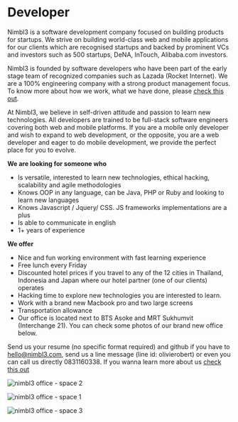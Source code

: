 Developer
================
Nimbl3 is a software development company focused on building products for startups. We strive on building world-class web and mobile applications for our clients which are recognised startups and backed by prominent VCs and investors such as 500 startups, DeNA, InTouch, Alibaba.com investors.

Nimbl3 is founded by software developers who have been part of the early stage team of recognized companies such as Lazada (Rocket Internet). We are a 100% engineering company with a strong product management focus. To know more about how we work, what we have done, please [check this out].

At Nimbl3, we believe in self-driven attitude and passion to learn new technologies. All developers are trained to be full-stack software engineers covering both web and mobile platforms. If you are a mobile only developer and wish to expand to web development, or the opposite, you are a web developer and eager to do mobile development, we provide the perfect place for you to evolve.

**We are looking for someone who**
- Is versatile, interested to learn new technologies, ethical hacking, scalability and agile methodologies
- Knows OOP in any language, can be Java, PHP or Ruby and looking to learn new languages
- Knows Javascript / Jquery/ CSS. JS frameworks implementations are a plus 
- Is able to communicate in english
- 1+ years of experience

**We offer**
- Nice and fun working environment with fast learning experience
- Free lunch every Friday
- Discounted hotel prices if you travel to any of the 12 cities in Thailand, Indonesia and Japan where our hotel partner (one of our clients) operates
- Hacking time to explore new technologies you are interested to learn.
- Work with a brand new Macbook pro and two large screens
- Transportation allowance
- Our office is located next to BTS Asoke and MRT Sukhumvit (Interchange 21). You can check some photos of our brand new office below.

Send us your resume (no specific format required) and github if you have to [hello@nimbl3.com], send us a line message (line id: olivierobert) or even you can call us directly 0831160338. If you wanna learn more about us [check this out]

![nimbl3 office - space 2](https://s3-ap-southeast-1.amazonaws.com/nimbl3-web-resources/images/office/photo-02.jpg)

![nimbl3 office - space 1](https://s3-ap-southeast-1.amazonaws.com/nimbl3-web-resources/images/office/photo-01.jpg)

![nimbl3 office - space 3](https://s3-ap-southeast-1.amazonaws.com/nimbl3-web-resources/images/office/photo-03.jpg)

[hello@nimbl3.com]:mailto:hello@nimbl3.com
[check this out]:https://github.com/nimbl3/our-team
